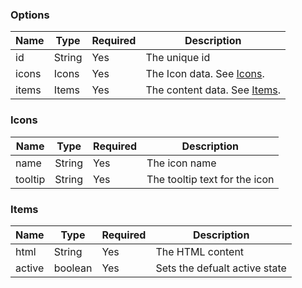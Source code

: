 ### Options

| Name  | Type   | Required | Description                            |
| ----- | ------ | -------- | -------------------------------------- |
| id    | String | Yes      | The unique id                          |
| icons | Icons  | Yes      | The Icon data. See [Icons](#icons).    |
| items | Items  | Yes      | The content data. See [Items](#items). |

### Icons

| Name    | Type   | Required | Description                   |
| ------- | ------ | -------- | ----------------------------- |
| name    | String | Yes      | The icon name                 |
| tooltip | String | Yes      | The tooltip text for the icon |

### Items

| Name   | Type    | Required | Description                   |
| ------ | ------- | -------- | ----------------------------- |
| html   | String  | Yes      | The HTML content              |
| active | boolean | Yes      | Sets the defualt active state |
